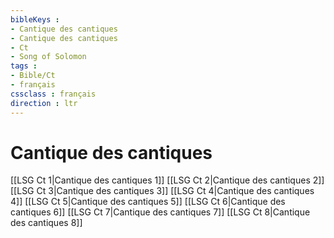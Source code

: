 ```yaml
---
bibleKeys : 
- Cantique des cantiques
- Cantique des cantiques
- Ct
- Song of Solomon
tags : 
- Bible/Ct
- français
cssclass : français
direction : ltr
---
```


# Cantique des cantiques

[[LSG Ct 1|Cantique des cantiques 1]]
[[LSG Ct 2|Cantique des cantiques 2]]
[[LSG Ct 3|Cantique des cantiques 3]]
[[LSG Ct 4|Cantique des cantiques 4]]
[[LSG Ct 5|Cantique des cantiques 5]]
[[LSG Ct 6|Cantique des cantiques 6]]
[[LSG Ct 7|Cantique des cantiques 7]]
[[LSG Ct 8|Cantique des cantiques 8]]
